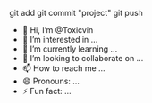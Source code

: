 git add
git commit "project"
git push
- 👋 Hi, I’m @Toxicvin
- 👀 I’m interested in ...
- 🌱 I’m currently learning ...
- 💞️ I’m looking to collaborate on ...
- 📫 How to reach me ...
- 😄 Pronouns: ...
- ⚡ Fun fact: ...

<!---
Toxicvin/Toxicvin is a ✨ special ✨ repository because its `README.md` (this file) appears on your GitHub profile.
You can click the Preview link to take a look at your changes.
--->
